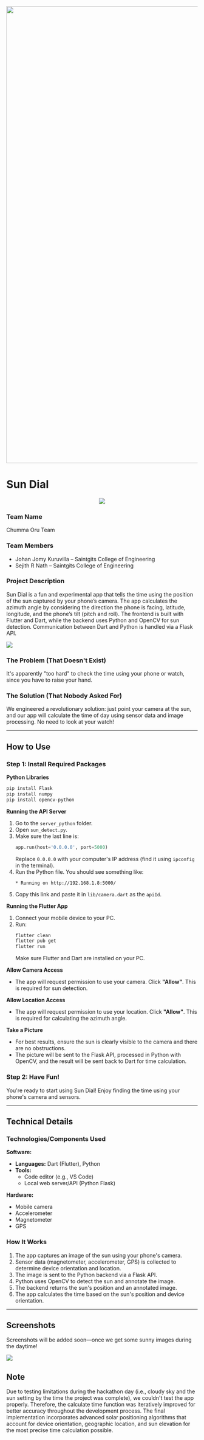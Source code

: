 <img src="./assests/banner.png" width="3188" height="1202">

# Sun Dial

<p align="center">
   <img src="./assests/icon.png">
</p>

### Team Name
Chumma Oru Team

### Team Members
- Johan Jomy Kuruvilla – Saintgits College of Engineering
- Sejith R Nath – Saintgits College of Engineering

### Project Description
Sun Dial is a fun and experimental app that tells the time using the position of the sun captured by your phone’s camera. The app calculates the azimuth angle by considering the direction the phone is facing, latitude, longitude, and the phone’s tilt (pitch and roll). The frontend is built with Flutter and Dart, while the backend uses Python and OpenCV for sun detection. Communication between Dart and Python is handled via a Flask API.

<img src="./assests/Idea.jpg">

### The Problem (That Doesn't Exist)
It's apparently "too hard" to check the time using your phone or watch, since you have to raise your hand.

### The Solution (That Nobody Asked For)
We engineered a revolutionary solution: just point your camera at the sun, and our app will calculate the time of day using sensor data and image processing. No need to look at your watch!

---

## How to Use

### Step 1: Install Required Packages

**Python Libraries**
```bash
pip install Flask
pip install numpy
pip install opencv-python
```

**Running the API Server**
1. Go to the `server_python` folder.
2. Open `sun_detect.py`.
3. Make sure the last line is:
   ```python
   app.run(host='0.0.0.0', port=5000)
   ```
   Replace `0.0.0.0` with your computer's IP address (find it using `ipconfig` in the terminal).
4. Run the Python file. You should see something like:
   ```
   * Running on http://192.168.1.8:5000/
   ```
5. Copy this link and paste it in `lib/camera.dart` as the `apiId`.

**Running the Flutter App**
1. Connect your mobile device to your PC.
2. Run:
   ```bash
   flutter clean
   flutter pub get
   flutter run
   ```
   Make sure Flutter and Dart are installed on your PC.

**Allow Camera Access**
- The app will request permission to use your camera. Click **"Allow"**. This is required for sun detection.

**Allow Location Access**
- The app will request permission to use your location. Click **"Allow"**. This is required for calculating the azimuth angle.

**Take a Picture**
- For best results, ensure the sun is clearly visible to the camera and there are no obstructions.
- The picture will be sent to the Flask API, processed in Python with OpenCV, and the result will be sent back to Dart for time calculation.

### Step 2: Have Fun!

You're ready to start using Sun Dial! Enjoy finding the time using your phone's camera and sensors.

---

## Technical Details

### Technologies/Components Used

**Software:**
- **Languages:** Dart (Flutter), Python
- **Tools:**
  - Code editor (e.g., VS Code)
  - Local web server/API (Python Flask)

**Hardware:**
- Mobile camera
- Accelerometer
- Magnetometer
- GPS

### How It Works

1. The app captures an image of the sun using your phone's camera.
2. Sensor data (magnetometer, accelerometer, GPS) is collected to determine device orientation and location.
3. The image is sent to the Python backend via a Flask API.
4. Python uses OpenCV to detect the sun and annotate the image.
5. The backend returns the sun's position and an annotated image.
6. The app calculates the time based on the sun's position and device orientation.

---

## Screenshots

Screenshots will be added soon—once we get some sunny images during the daytime!

<img src="./assests/ss1.jpg">

## Note

Due to testing limitations during the hackathon day (i.e., cloudy sky and the sun setting by the time the project was complete), we couldn't test the app properly. Therefore, the calculate time function was iteratively improved for better accuracy throughout the development process. The final implementation incorporates advanced solar positioning algorithms that account for device orientation, geographic location, and sun elevation for the most precise time calculation possible.